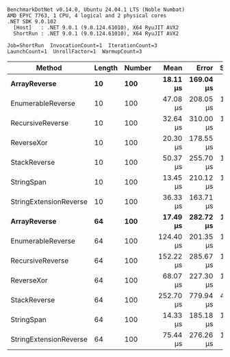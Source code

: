 ```

BenchmarkDotNet v0.14.0, Ubuntu 24.04.1 LTS (Noble Numbat)
AMD EPYC 7763, 1 CPU, 4 logical and 2 physical cores
.NET SDK 9.0.102
  [Host]   : .NET 9.0.1 (9.0.124.61010), X64 RyuJIT AVX2
  ShortRun : .NET 9.0.1 (9.0.124.61010), X64 RyuJIT AVX2

Job=ShortRun  InvocationCount=1  IterationCount=3  
LaunchCount=1  UnrollFactor=1  WarmupCount=3  

```
| Method                 | Length | Number | Mean      | Error     | StdDev    | Median     | Min        | Max       | Allocated |
|----------------------- |------- |------- |----------:|----------:|----------:|-----------:|-----------:|----------:|----------:|
| **ArrayReverse**           | **10**     | **100**    |  **18.11 μs** | **169.04 μs** |  **9.266 μs** |  **15.990 μs** |  **10.089 μs** |  **28.25 μs** |   **9.81 KB** |
| EnumerableReverse      | 10     | 100    |  47.08 μs | 208.05 μs | 11.404 μs |  43.081 μs |  38.212 μs |  59.94 μs |  17.91 KB |
| RecursiveReverse       | 10     | 100    |  32.64 μs | 310.00 μs | 16.992 μs |  25.178 μs |  20.659 μs |  52.09 μs |  33.53 KB |
| ReverseXor             | 10     | 100    |  20.30 μs | 178.55 μs |  9.787 μs |  14.868 μs |  14.437 μs |  31.60 μs |  10.09 KB |
| StackReverse           | 10     | 100    |  50.37 μs | 255.70 μs | 14.016 μs |  42.669 μs |  41.888 μs |  66.55 μs |  31.19 KB |
| StringSpan             | 10     | 100    |  13.45 μs | 210.12 μs | 11.517 μs |   6.873 μs |   6.733 μs |  26.75 μs |   5.41 KB |
| StringExtensionReverse | 10     | 100    |  36.33 μs | 163.71 μs |  8.974 μs |  33.889 μs |  28.829 μs |  46.27 μs |  17.91 KB |
| **ArrayReverse**           | **64**     | **100**    |  **17.49 μs** | **282.72 μs** | **15.497 μs** |   **8.676 μs** |   **8.416 μs** |  **35.39 μs** |  **30.41 KB** |
| EnumerableReverse      | 64     | 100    | 124.40 μs | 201.35 μs | 11.037 μs | 119.309 μs | 116.825 μs | 137.06 μs |  37.94 KB |
| RecursiveReverse       | 64     | 100    | 152.22 μs | 285.67 μs | 15.659 μs | 143.600 μs | 142.758 μs | 170.29 μs | 560.88 KB |
| ReverseXor             | 64     | 100    |  68.07 μs | 227.30 μs | 12.459 μs |  67.958 μs |  55.674 μs |  80.59 μs |  30.41 KB |
| StackReverse           | 64     | 100    | 252.70 μs | 779.94 μs | 42.751 μs | 249.218 μs | 211.798 μs | 297.09 μs |  88.22 KB |
| StringSpan             | 64     | 100    |  14.33 μs | 185.18 μs | 10.150 μs |   9.599 μs |   7.404 μs |  25.98 μs |  15.56 KB |
| StringExtensionReverse | 64     | 100    |  75.44 μs | 276.26 μs | 15.143 μs |  67.081 μs |  66.320 μs |  92.92 μs |  38.22 KB |
